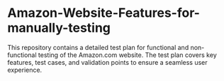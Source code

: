 # Amazon-Website-Features-for-manually-testing
This repository contains a detailed test plan for functional and non-functional testing of the Amazon.com website. The test plan covers key features, test cases, and validation points to ensure a seamless user experience.